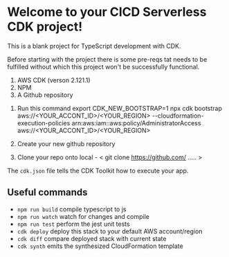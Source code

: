 # Welcome to your CICD Serverless CDK project! 

This is a blank project for TypeScript development with CDK.

Before starting with the project there is some pre-reqs tat needs to be fulfilled without which this project won't be successfully functional.

1) AWS CDK (verson 2.121.1)
2) NPM
3) A Github repository

1. Run this command 
export CDK_NEW_BOOTSTRAP=1 
npx cdk bootstrap aws://<YOUR_ACCONT_ID>/<YOUR_REGION> --cloudformation-execution-policies arn:aws:iam::aws:policy/AdministratorAccess aws://<YOUR_ACCONT_ID>/<YOUR_REGION>

2. Create your new github repository

3. Clone your repo onto local - < git clone https://github.com/ ..... >

The `cdk.json` file tells the CDK Toolkit how to execute your app.

## Useful commands

 * `npm run build`   compile typescript to js
 * `npm run watch`   watch for changes and compile
 * `npm run test`    perform the jest unit tests
 * `cdk deploy`      deploy this stack to your default AWS account/region
 * `cdk diff`        compare deployed stack with current state
 * `cdk synth`       emits the synthesized CloudFormation template
